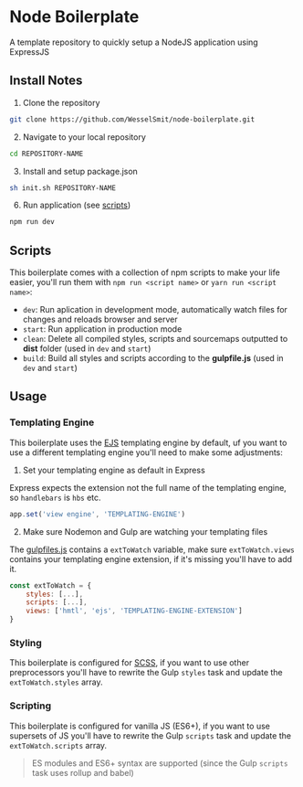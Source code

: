 # Node Boilerplate

A template repository to quickly setup a NodeJS application using ExpressJS

## Install Notes

1. Clone the repository

```sh
git clone https://github.com/WesselSmit/node-boilerplate.git
```

2. Navigate to your local repository

```sh
cd REPOSITORY-NAME
```

3. Install and setup package.json

```sh
sh init.sh REPOSITORY-NAME
```

6. Run application (see [scripts](#scripts))

```sh
npm run dev
```

## Scripts

This boilerplate comes with a collection of npm scripts to make your life easier, you'll run them with `npm run <script name>` or `yarn run <script name>`:

* `dev`: Run aplication in development mode, automatically watch files for changes and reloads browser and server
* `start`: Run application in production mode
* `clean`: Delete all compiled styles, scripts and sourcemaps outputted to **dist** folder (used in `dev` and `start`)
* `build`: Build all styles and scripts according to the **gulpfile.js** (used in `dev` and `start`)

## Usage

### Templating Engine

This boilerplate uses the [EJS](https://ejs.co/) templating engine by default, uf you want to use a different templating engine you'll need to make some adjustments:

1. Set your templating engine as default in Express

Express expects the extension not the full name of the templating engine, so `handlebars` is `hbs` etc.

```js
app.set('view engine', 'TEMPLATING-ENGINE')
```

2. Make sure Nodemon and Gulp are watching your templating files

The [gulpfiles.js](https://github.com/WesselSmit/node-boilerplate/blob/documentation/gulpfile.js) contains a `extToWatch` variable, make sure `extToWatch.views` contains your templating engine extension, if it's missing you'll have to add it.

```js
const extToWatch = {
    styles: [...],
    scripts: [...],
    views: ['hmtl', 'ejs', 'TEMPLATING-ENGINE-EXTENSION']
}
```

### Styling

This boilerplate is configured for [SCSS](https://sass-lang.com/), if you want to use other preprocessors you'll have to rewrite the Gulp `styles` task and update the `extToWatch.styles` array.

### Scripting

This boilerplate is configured for vanilla JS (ES6+), if you want to use supersets of JS you'll have to rewrite the Gulp `scripts` task and update the `extToWatch.scripts` array.

>ES modules and ES6+ syntax are supported (since the Gulp `scripts` task uses rollup and babel)
